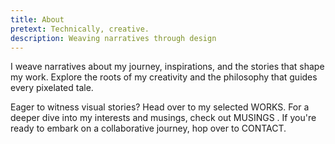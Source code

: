 ```yaml
---
title: About
pretext: Technically, creative.
description: Weaving narratives through design
---
```


I weave narratives about my journey, inspirations, and the stories that shape my work. Explore the roots of my creativity and the philosophy that guides every pixelated tale.

Eager to witness visual stories? Head over to my selected <MdxButton href='/works'>WORKS</MdxButton>. For a deeper dive into my interests and musings, check out <MdxButton href='/musings'>MUSINGS</MdxButton> . If you're ready to embark on a collaborative journey, hop over to <MdxButton href='/contact'>CONTACT</MdxButton>.
